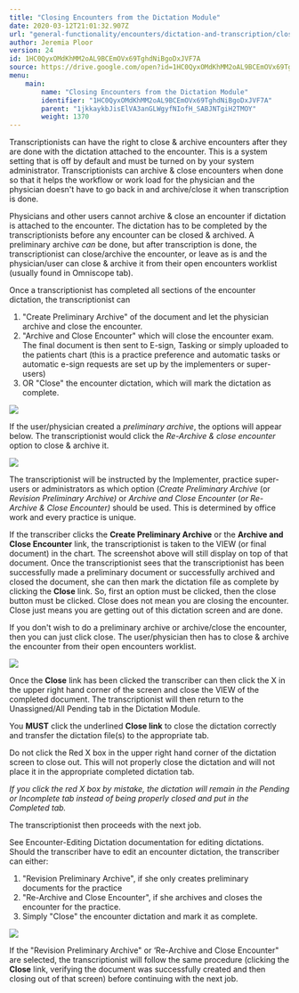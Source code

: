 ```yaml
---
title: "Closing Encounters from the Dictation Module"
date: 2020-03-12T21:01:32.907Z
url: "general-functionality/encounters/dictation-and-transcription/closing-encounters-from-the-dictation-module.html"
author: Jeremia Ploor
version: 24
id: 1HC0QyxOMdKhMM2oAL9BCEmOVx69TghdNiBgoDxJVF7A
source: https://drive.google.com/open?id=1HC0QyxOMdKhMM2oAL9BCEmOVx69TghdNiBgoDxJVF7A
menu:
    main:
        name: "Closing Encounters from the Dictation Module"
        identifier: "1HC0QyxOMdKhMM2oAL9BCEmOVx69TghdNiBgoDxJVF7A"
        parent: "1jkkaykbJisElVA3anGLWgyfNIofH_SABJNTgiH2TMOY"
        weight: 1370
---
```

Transcriptionists can have the right to close & archive encounters after they are done with the dictation attached to the encounter. This is a system setting that is off by default and must be turned on by your system administrator. Transcriptionists can archive & close encounters when done so that it helps the workflow or work load for the physician and the physician doesn't have to go back in and archive/close it when transcription is done.

Physicians and other users cannot archive & close an encounter if dictation is attached to the encounter. The dictation has to be completed by the transcriptionists before any encounter can be closed & archived. A preliminary archive *can* be done, but after transcription is done, the transcriptionist can close/archive the encounter, or leave as is and the physician/user can close & archive it from their open encounters worklist (usually found in Omniscope tab).

Once a transcriptionist has completed all sections of the encounter dictation, the transcriptionist can

1. "Create Preliminary Archive" of the document and let the physician archive and close the encounter.
2. "Archive and Close Encounter" which will close the encounter exam. The final document is then sent to E-sign, Tasking or simply uploaded to the patients chart (this is a practice preference and automatic tasks or automatic e-sign requests are set up by the implementers or super-users)
3. OR "Close" the encounter dictation, which will mark the dictation as complete.

![](../../../external_files/d9c4c8d3c4be982c4c906ae7352e446e.png)

If the user/physician created a *preliminary archive*, the options will appear below. The transcriptionist would click the *Re-Archive & close encounter* option to close & archive it.

![](../../../external_files/829d641a6184757a5daee51d7c2bf044.png)

The transcriptionist will be instructed by the Implementer, practice super-users or administrators as which option (*Create Preliminary Archive* (or *Revision Preliminary Archive)* or *Archive and Close Encounter* (*or Re-Archive & Close Encounter)* should be used. This is determined by office work and every practice is unique.

If the transcriber clicks the **Create Preliminary Archive** or the **Archive and Close Encounter** link, the transcriptionist is taken to the VIEW (or final document) in the chart. The screenshot above will still display on top of that document. Once the transcriptionist sees that the transcriptionist has been successfully made a preliminary document or successfully archived and closed the document, she can then mark the dictation file as complete by clicking the **Close** link. So, first an option must be clicked, then the close button must be clicked. Close does not mean you are closing the encounter. Close just means you are getting out of this dictation screen and are done.

If you don't wish to do a preliminary archive or archive/close the encounter, then you can just click close. The user/physician then has to close & archive the encounter from their open encounters worklist.

![](../../../external_files/5dff29baa43f92a126a6291761c5f66d.png)

Once the **Close** link has been clicked the transcriber can then click the X in the upper right hand corner of the screen and close the VIEW of the completed document. The transcriptionist will then return to the Unassigned/All Pending tab in the Dictation Module.

You **MUST** click the underlined **Close link** to close the dictation correctly and transfer the dictation file(s) to the appropriate tab.

Do not click the Red X box in the upper right hand corner of the dictation screen to close out. This will not properly close the dictation and will not place it in the appropriate completed dictation tab.

*If you click the red X box by mistake, the dictation will remain in the Pending or Incomplete tab instead of being properly closed and put in the Completed tab.*

The transcriptionist then proceeds with the next job.

See Encounter-Editing Dictation documentation for editing dictations. Should the transcriber have to edit an encounter dictation, the transcriber can either:

1. "Revision Preliminary Archive", if she only creates preliminary documents for the practice
2. "Re-Archive and Close Encounter", if she archives and closes the encounter for the practice.
3. Simply "Close" the encounter dictation and mark it as complete.

![](../../../external_files/fc167a66608a5d14fc0659debb88e8ee.png)

If the "Revision Preliminary Archive" or ‘Re-Archive and Close Encounter" are selected, the transcriptionist will follow the same procedure (clicking the **Close** link, verifying the document was successfully created and then closing out of that screen) before continuing with the next job.

